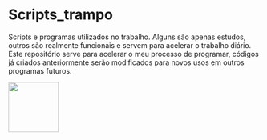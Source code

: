 # Scripts_trampo
Scripts e programas utilizados no trabalho.
Alguns são apenas estudos, outros são realmente funcionais e servem para acelerar o trabalho diário.
Este repositório serve para acelerar o meu processo de programar, códigos já criados anteriormente
serão modificados para novos usos em outros programas futuros.

<img width='100' height='100' src="https://i.pinimg.com/originals/5d/45/0c/5d450cd11bc125fe8bd2e0214110fb36.gif"/> 
